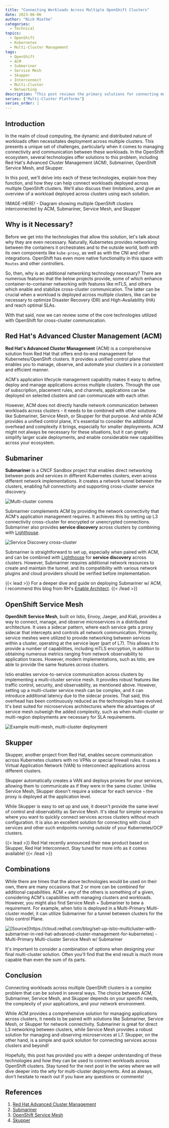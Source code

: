 ```yaml
---
title: "Connecting Workloads Across Multiple OpenShift Clusters"
date: 2023-06-06
author: "Nick Miethe"
categories:
  - Technical
topics:
  - OpenShift
  - Kubernetes
  - Multi-Cluster Management
tags:
  - OpenShift
  - ACM
  - Submariner
  - Service Mesh
  - Skupper
  - Interconnect
  - Multi-Cluster
  - Networking
description: "This post reviews the primary solutions for connecting multiple Kubernetes/OpenShift clusters, allowing workloads to be deployed across both with full connectivity."
series: ["Multi-Cluster Platforms"]
series_order: 1
---
```


## Introduction

In the realm of cloud computing, the dynamic and distributed nature of workloads often necessitates deployment across multiple clusters. This presents a unique set of challenges, particularly when it comes to managing connectivity and communication between these workloads. In the OpenShift ecosystem, several technologies offer solutions to this problem, including Red Hat's Advanced Cluster Management (ACM), Submariner, OpenShift Service Mesh, and Skupper.

In this post, we'll delve into each of these technologies, explain how they function, and how they can help connect workloads deployed across multiple OpenShift clusters. We'll also discuss their limitations, and give an overview of a workload deployed across clusters using each solution.

!IMAGE-HERE! - Diagram showing multiple OpenShift clusters interconnected by ACM, Submariner, Service Mesh, and Skupper

## Why is it Necessary?

Before we get into the technologies that allow this solution, let's talk about why they are even necessary. Naturally, Kubernetes provides networking between the containers it orchestrates and to the outside world, both with its own components like `kube-proxy`, as well as with the CNI and other integrations. OpenShift has even more native functionality in this space with `Routes` and other controllers.

So, then, why is an additional networking technology necessary? There are numerous features that the below projects provide, some of which enhance container-to-container networking with features like mTLS, and others which enable and stabilize cross-cluster communication. The latter can be crucial when a workload is deployed across multiple clusters, like can be necessary to optimize Disaster Recovery (DR) and High-Availability (HA) and reach optimal SLAs.

With that said, now we can review some of the core technologies utilized with OpenShift for cross-cluster communication.

## Red Hat's Advanced Cluster Management (ACM)

**Red Hat's Advanced Cluster Management** (ACM) is a comprehensive solution from Red Hat that offers end-to-end management for Kubernetes/OpenShift clusters. It provides a unified control plane that enables you to manage, observe, and automate your clusters in a consistent and efficient manner.

ACM's application lifecycle management capability makes it easy to define, deploy and manage applications across multiple clusters. Through the use of subscription, placement rules, and channels, applications can be deployed on selected clusters and can communicate with each other.

However, ACM does not directly handle network communication between workloads across clusters - it needs to be combined with other solutions like Submariner, Service Mesh, or Skupper for that purpose. And while ACM provides a unified control plane, it's essential to consider the additional overhead and complexity it brings, especially for smaller deployments. ACM might not always be necessary for these situations, but it can greatly simplify larger scale deployments, and enable considerable new capabilities across your ecosystem.

## Submariner

**Submariner** is a CNCF Sandbox project that enables direct networking between pods and services in different Kubernetes clusters, even across different network implementations. It creates a network tunnel between the clusters, enabling full connectivity and supporting cross-cluster service discovery.

![](submariner.png "Multi-cluster comms")

Submariner complements ACM by providing the network connectivity that ACM's application management requires. It achieves this by setting up L3 connectivity cross-cluster for encrypted or unencrypted connections. Submariner also provides **service discovery** across clusters by combining with [Lighthouse](https://submariner.io/operations/discovery/).

![](submariner-lighthouse-arch.png "Service Discovery cross-cluster")

Submariner is straightforward to set up, especially when paired with ACM, and can be combined with [Lighthouse](https://submariner.io/operations/discovery/) for **service discovery** across clusters. However, Submariner requires additional network resources to create and maintain the tunnel, and its compatibility with various network plugins and cloud providers should be verified before implementation.

{{< lead >}}
For a deeper dive and guide on deploying Submariner w/ ACM, I recommend this blog from RH's [Enable Architect](https://www.redhat.com/architect/submariner-acm-add-on).
{{< /lead >}}

## OpenShift Service Mesh

**OpenShift Service Mesh**, built on Istio, Envoy, Jaeger, and Kiali, provides a way to connect, manage, and observe microservices in a distributed architecture. It uses a sidecar pattern, where each service gets a proxy sidecar that intercepts and controls all network communication. Primarily, service meshes were utilized to provide networking between services within a cluster, operating at the service layer (part of L7). This allows it to provide a number of capabilities, including mTLS encryption, in addition to obtaining numerous metrics ranging from network observability to application traces. However, modern implementations, such as Istio, are able to provide the same features *across* clusters.

Istio enables service-to-service communication across clusters by implementing a multi-cluster service mesh. It provides robust features like traffic control, security, and observability, as mentioned above. However, setting up a multi-cluster service mesh can be complex, and it can introduce additional latency due to the sidecar proxies. That said, this overhead has been continuously reduced as the technologies have evolved. It's best suited for microservices architectures where the advantages of service mesh outweigh the added complexity, such as when multi-cluster or multi-region deployments are necessary for SLA requirements.

![](istio-multi-ha.png "Example multi-mesh, multi-cluster deployment")

## Skupper

Skupper, another project from Red Hat, enables secure communication across Kubernetes clusters with no VPNs or special firewall rules. It uses a Virtual Application Network (VAN) to interconnect applications across different clusters.

Skupper automatically creates a VAN and deploys proxies for your services, allowing them to communicate as if they were in the same cluster. Unlike Service Mesh, Skupper doesn't require a sidecar for each service - the proxy is deployed at the application level.

While Skupper is easy to set up and use, it doesn't provide the same level of control and observability as Service Mesh. It's ideal for simpler scenarios where you want to quickly connect services across clusters without much configuration. It is also an excellent solution for connecting with cloud services and other such endpoints running *outside* of your Kubernetes/OCP clusters.

{{< lead >}}
Red Hat recently announced their new product based on Skupper, Red Hat Interconnect. Stay tuned for more info as it comes available!
{{< /lead >}}

## Combinations

While there are times that the above technologies would be used on their own, there are many occasions that 2 or more can be combined for additional capabilities. ACM + any of the others is something of a given, considering ACM's capabilities with managing clusters and workloads. However, you might also find Service Mesh + Submariner to bew a requirement. For example, when Istio is deployed in a Multi-Primary Multi-cluster model, it can utilize Submariner for a tunnel between clusters for the Istio control Plane.

![](istio-multi-primary.webp "[Source](https://cloud.redhat.com/blog/set-up-istio-multicluster-with-submariner-in-red-hat-advanced-cluster-management-for-kubernetes) - Multi-Primary Multi-cluster Service Mesh w/ Submariner")

It's important to consider a combination of options when designing your final multi-cluster solution. Often you'll find that the end result is much more capable than even the sum of its parts.

## Conclusion

Connecting workloads across multiple OpenShift clusters is a complex problem that can be solved in several ways. The choice between ACM, Submariner, Service Mesh, and Skupper depends on your specific needs, the complexity of your applications, and your network environment.

While ACM provides a comprehensive solution for managing applications across clusters, it needs to be paired with solutions like Submariner, Service Mesh, or Skupper for network connectivity. Submariner is great for direct L3 networking between clusters, while Service Mesh provides a robust solution for managing and observing microservices at L7. Skupper, on the other hand, is a simple and quick solution for connecting services across clusters and beyond!

Hopefully, this post has provided you with a deeper understanding of these technologies and how they can be used to connect workloads across OpenShift clusters. Stay tuned for the next post in the series where we will dive deeper into the *why* for multi-cluster deployments. And as always, don't hesitate to reach out if you have any questions or comments!

## References

1. [Red Hat Advanced Cluster Management](https://www.redhat.com/en/technologies/management/advanced-cluster-management)
2. [Submariner](https://submariner.io/)
3. [OpenShift Service Mesh](https://www.openshift.com/learn/topics/service-mesh)
4. [Skupper](https://skupper.io/)
